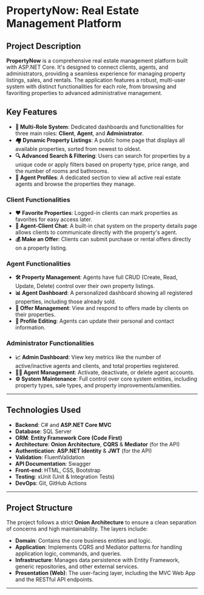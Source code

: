 # PropertyNow: Real Estate Management Platform

## Project Description
**PropertyNow** is a comprehensive real estate management platform built with ASP.NET Core. It's designed to connect clients, agents, and administrators, providing a seamless experience for managing property listings, sales, and rentals. The application features a robust, multi-user system with distinct functionalities for each role, from browsing and favoriting properties to advanced administrative management.

## Key Features

* **👥 Multi-Role System**: Dedicated dashboards and functionalities for three main roles: **Client**, **Agent**, and **Administrator**.
* **🏘️ Dynamic Property Listings**: A public home page that displays all available properties, sorted from newest to oldest.
* **🔍 Advanced Search & Filtering**: Users can search for properties by a unique code or apply filters based on property type, price range, and the number of rooms and bathrooms.
* **👤 Agent Profiles**: A dedicated section to view all active real estate agents and browse the properties they manage.

### Client Functionalities
* **❤️ Favorite Properties**: Logged-in clients can mark properties as favorites for easy access later.
* **💬 Agent-Client Chat**: A built-in chat system on the property details page allows clients to communicate directly with the property's agent.
* **💰 Make an Offer**: Clients can submit purchase or rental offers directly on a property listing.

### Agent Functionalities
* **🛠️ Property Management**: Agents have full CRUD (Create, Read, Update, Delete) control over their own property listings.
* **📊 Agent Dashboard**: A personalized dashboard showing all registered properties, including those already sold.
* **📩 Offer Management**: View and respond to offers made by clients on their properties.
* **👤 Profile Editing**: Agents can update their personal and contact information.

### Administrator Functionalities
* **📈 Admin Dashboard**: View key metrics like the number of active/inactive agents and clients, and total properties registered.
* **👨‍💼 Agent Management**: Activate, deactivate, or delete agent accounts.
* **⚙️ System Maintenance**: Full control over core system entities, including property types, sale types, and property improvements/amenities.

---

## Technologies Used
* **Backend**: C# and **ASP.NET Core MVC**
* **Database**: SQL Server
* **ORM**: **Entity Framework Core (Code First)**
* **Architecture**: **Onion Architecture**, **CQRS** & **Mediator** (for the API)
* **Authentication**: **ASP.NET Identity** & **JWT** (for the API)
* **Validation**: FluentValidation
* **API Documentation**: Swagger
* **Front-end**: HTML, CSS, Bootstrap
* **Testing**: xUnit (Unit & Integration Tests)
* **DevOps**: Git, GitHub Actions

---

## Project Structure
The project follows a strict **Onion Architecture** to ensure a clean separation of concerns and high maintainability. The layers include:
* **Domain**: Contains the core business entities and logic.
* **Application**: Implements CQRS and Mediator patterns for handling application logic, commands, and queries.
* **Infrastructure**: Manages data persistence with Entity Framework, generic repositories, and other external services.
* **Presentation (Web)**: The user-facing layer, including the MVC Web App and the RESTful API endpoints.

---
